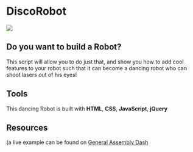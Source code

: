 # DiscoRobot
![](http://ga-dash.s3.amazonaws.com/production/assets/cotbots-screenshot-6e02e04cd005dd481e391124abb479ddd2034d33dd34beb3def0603707c20329.gif)
## Do you want to build a Robot? 
This script will allow you to do just that, and show you how to add cool features to your robot such that it can become a dancing robot who can shoot lasers out of his eyes!

## Tools
This dancing Robot is built with **HTML**, **CSS**, **JavaScript**, **jQuery**

## Resources
(a live example can be found on [General Assembly Dash](https://dash.generalassemb.ly)
